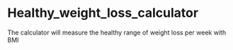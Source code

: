 # Healthy_weight_loss_calculator
The calculator will measure the healthy range of weight loss per week with BMI
